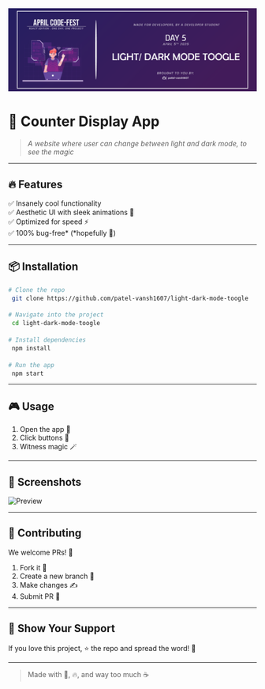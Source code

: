 [![Project Banner](./src//images/readme-project-banner-01.png)](https://light-dark-mode-tooglee.vercel.app/)
---
# 🚀 **Counter Display App**  
> _A website where user can change between light and dark mode, to see the magic_
---

## 🔥 **Features**
✅ Insanely cool functionality  
✅ Aesthetic UI with sleek animations 🎨  
✅ Optimized for speed ⚡  
✅ 100% bug-free* (*hopefully 🤞)  

---

## 📦 **Installation**
```bash
# Clone the repo
 git clone https://github.com/patel-vansh1607/light-dark-mode-toogle

# Navigate into the project
 cd light-dark-mode-toogle

# Install dependencies
 npm install

# Run the app
 npm start
```

---

## 🎮 **Usage**
1. Open the app 🚀
2. Click buttons 🔘
3. Witness magic 🪄

---

## 📸 **Screenshots**
![Preview](./src/images/)

---


## 🤝 **Contributing**
We welcome PRs! 🎉 
1. Fork it 🍴
2. Create a new branch 🌱
3. Make changes ✍️
4. Submit PR 🚀

---

## 🌟 **Show Your Support**
If you love this project, ⭐ the repo and spread the word! 💖  

---

> Made with 🤯, 🔥, and way too much ☕